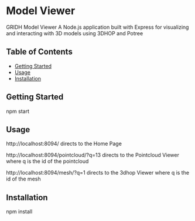 # Model Viewer
GRIDH Model Viewer
A Node.js application built with Express for visualizing and interacting with 3D models using 3DHOP and Potree

## Table of Contents
- [Getting Started](#getting-started)
- [Usage](#usage)
- [Installation](#installation)

## Getting Started

npm start

## Usage

http://localhost:8094/ directs to the Home Page

http://localhost:8094/pointcloud/?q=13 directs to the Pointcloud Viewer where q is the id of the pointcloud

http://localhost:8094/mesh/?q=1 directs to the 3dhop Viewer where q is the id of the mesh

## Installation

npm install

